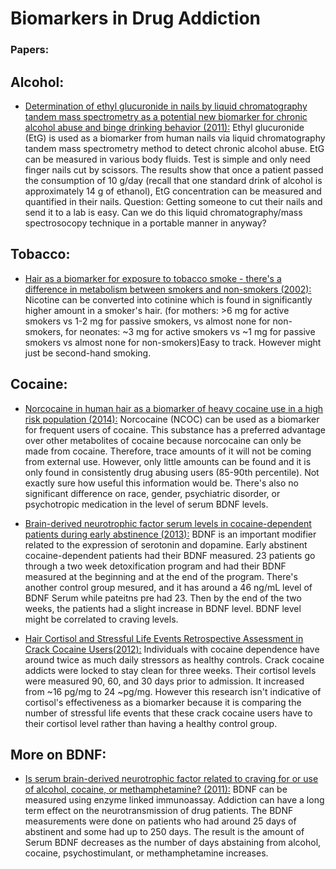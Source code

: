 # Biomarkers in Drug Addiction

### Papers:

## Alcohol: 

- [Determination of ethyl glucuronide in nails by liquid chromatography tandem mass spectrometry as a potential new biomarker for chronic alcohol abuse and binge drinking behavior (2011):](http://eds.a.ebscohost.com/ehost/pdfviewer/pdfviewer?sid=d682047c-c3c6-42ad-a556-1e882fd587a0%40sessionmgr4002&vid=1&hid=4108) Ethyl glucuronide (EtG) is used as a biomarker from human nails via liquid chromatography tandem mass spectrometry method to detect chronic alcohol abuse. EtG can be measured in various body fluids. Test is simple and only need finger nails cut by scissors. The results show that once a patient passed the consumption of 10 g/day (recall that one standard drink of alcohol is approximately 14 g of ethanol), EtG concentration can be measured and quantified in their nails. 
    Question:
    Getting someone to cut their nails and send it to a lab is easy. Can we do this liquid chromatography/mass spectrosocopy technique in a portable manner in anyway?

## Tobacco:

 - [Hair as a biomarker for exposure to tobacco smoke - there's a difference in metabolism between smokers and non-smokers (2002):](http://tobaccocontrol.bmj.com/content/11/3/176.full.pdf+html) Nicotine can be converted into cotinine which is found in significantly higher amount in a smoker's hair. (for mothers: >6 mg for active smokers vs 1-2 mg for passive smokers, vs almost none for non-smokers, for neonates: ~3 mg for active smokers vs ~1 mg for passive smokers vs almost none for non-smokers)Easy to track. However might just be second-hand smoking. 

## Cocaine:

 - [Norcocaine in human hair as a biomarker of heavy cocaine use in a high risk population (2014):](http://www.sciencedirect.com/science/article/pii/S0379073814002308) Norcocaine (NCOC) can be used as a biomarker for frequent users of cocaine. This substance has a preferred advantage over other metabolites of cocaine because norcocaine can only be made from cocaine. Therefore, trace amounts of it will not be coming from external use. However, only little amounts can be found and it is only found in consistently drug abusing users (85-90th percentile). Not exactly sure how useful this information would be. There's also no significant difference on race, gender, psychiatric disorder, or psychotropic medication in the level of serum BDNF levels. 

 - [Brain-derived neurotrophic factor serum levels in cocaine-dependent patients during early abstinence (2013):](http://www.sciencedirect.com/science/article/pii/S0924977X12002490) BDNF is an important modifier related to the expression of serotonin and dopamine. Early abstinent cocaine-dependent patients had their BDNF measured. 23 patients go through a two week detoxification program and had their BDNF measured at the beginning and at the end of the program. There's another control group mesured, and it has around a 46 ng/mL level of BDNF Serum while pateitns pre had 23. Then by the end of the two weeks, the patients had a slight increase in BDNF level. BDNF level might be correlated to craving levels. 
  
 - [Hair Cortisol and Stressful Life Events Retrospective Assessment in Crack Cocaine Users(2012):](http://eds.b.ebscohost.com/ehost/pdfviewer/pdfviewer?sid=599aa223-3014-4f80-b3e2-b4dcea58c6ad%40sessionmgr102&vid=1&hid=121) Individuals with cocaine dependence have around twice as much daily stressors as healthy controls.  Crack cocaine addicts were locked to stay clean for three weeks. Their cortisol levels were measured 90, 60, and 30 days prior to admission. It increased from ~16 pg/mg to 24 ~pg/mg. However this research isn't indicative of cortisol's effectiveness as a biomarker because it is comparing the number of stressful life events that these crack cocaine users have to their cortisol level rather than having a healthy control group.

 ## More on BDNF:

 - [Is serum brain-derived neurotrophic factor related to craving for or use of alcohol, cocaine, or methamphetamine? (2011):](http://citeseerx.ist.psu.edu/viewdoc/download?doi=10.1.1.349.8454&rep=rep1&type=pdf) BDNF can be measured using enzyme linked immunoassay. Addiction can have a long term effect on the neurotransmission of drug patients. The BDNF measurements were done on patients who had around 25 days of abstinent and some had up to 250 days. The result is the amount of Serum BDNF decreases as the number of days abstaining from alcohol, cocaine, psychostimulant, or methamphetamine increases. 

 

